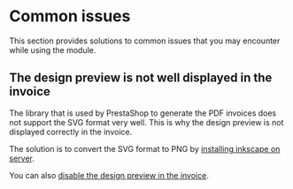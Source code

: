 # Common issues

This section provides solutions to common issues that you may encounter while using the module.

## The design preview is not well displayed in the invoice

The library that is used by PrestaShop to generate the PDF invoices does not support the SVG format very well. This is why the
design preview is not displayed correctly in the invoice.

The solution is to convert the SVG format to PNG by [installing inkscape on server](/productdesigner/07-downloads.md#inkscape-installation).

You can also [disable the design preview in the invoice](/productdesigner/03-configuration/print-settings.md#show-preview-in-invoice).
